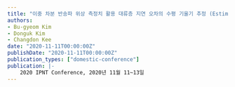 ```yaml
---
title: "이중 차분 반송파 위상 측정치 활용 대류층 지연 오차의 수평 기울기 추정 (Estimation of Tropospheric Horizontal Gradient by Using Double-Differenced Carrier Phase Measurement)"
authors:
- Bu-gyeom Kim
- Donguk Kim
- Changdon Kee
date: "2020-11-11T00:00:00Z"
publishDate: "2020-11-11T00:00:00Z"
publication_types: ["domestic-conference"]
publication: |-
    2020 IPNT Conference, 2020년 11월 11~13일
---
```

